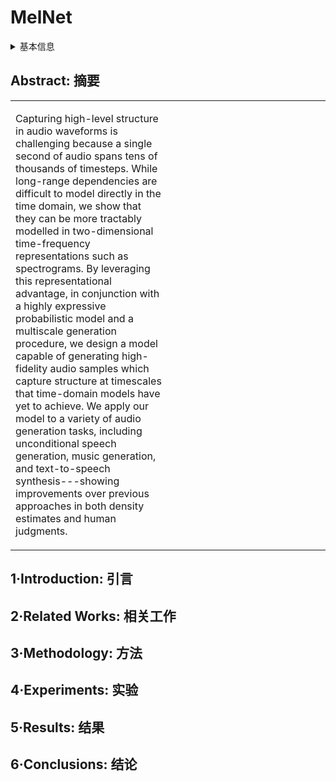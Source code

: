 # MelNet

<details>
<summary>基本信息</summary>

- 标题: "MelNet: A Generative Model for Audio in the Frequency Domain"
- 作者:
  - 01 Sean Vasquez,
  - 02 Mike Lewis
- 链接:
  - [ArXiv](https://arxiv.org/abs/1906.01083)
  - [Publication]
  - [Github]
  - [Demo](https://audio-samples.github.io)
- 文件:
  - [ArXiv](_PDF/1906.01083v1__MelNet__A_Generative_Model_for_Audio_in_the_Frequency_Domain.pdf)
  - [Publication] #TODO

</details>

## Abstract: 摘要

<table>
<tr>
<td width="50%">

Capturing high-level structure in audio waveforms is challenging because a single second of audio spans tens of thousands of timesteps.
While long-range dependencies are difficult to model directly in the time domain, we show that they can be more tractably modelled in two-dimensional time-frequency representations such as spectrograms.
By leveraging this representational advantage, in conjunction with a highly expressive probabilistic model and a multiscale generation procedure, we design a model capable of generating high-fidelity audio samples which capture structure at timescales that time-domain models have yet to achieve.
We apply our model to a variety of audio generation tasks, including unconditional speech generation, music generation, and text-to-speech synthesis---showing improvements over previous approaches in both density estimates and human judgments.

</td>
<td>

</td>
</tr>
</table>

## 1·Introduction: 引言

## 2·Related Works: 相关工作

## 3·Methodology: 方法

## 4·Experiments: 实验

## 5·Results: 结果

## 6·Conclusions: 结论